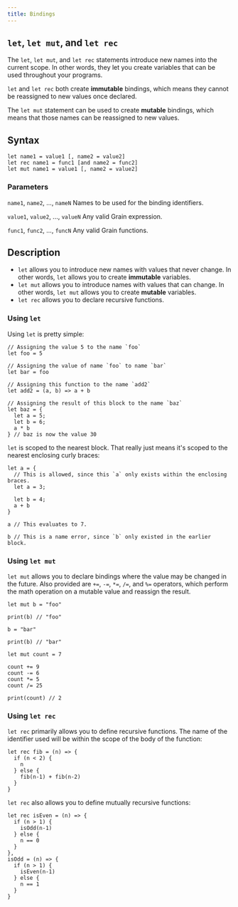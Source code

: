 ```yaml
---
title: Bindings
---
```


## `let`, `let mut`, and `let rec`

The `let`, `let mut`, and `let rec` statements introduce new names into the current scope.
In other words, they let you create variables that can be used throughout your programs.

`let` and `let rec` both create **immutable** bindings, which means they cannot be reassigned to new values once declared.

The `let mut` statement can be used to create **mutable** bindings, which means that those names can be reassigned to new values.

## Syntax

```grain
let name1 = value1 [, name2 = value2]
let rec name1 = func1 [and name2 = func2]
let mut name1 = value1 [, name2 = value2]
```

### Parameters

`name1`, `name2`, ..., `nameN`
Names to be used for the binding identifiers.

`value1`, `value2`, ..., `valueN`
Any valid Grain expression.

`func1`, `func2`, ..., `funcN`
Any valid Grain functions.

## Description

* `let` allows you to introduce new names with values that never change. In other words, `let` allows you to create **immutable** variables.
* `let mut` allows you to introduce names with values that can change. In other words, `let mut` allows you to create **mutable** variables.
* `let rec` allows you to declare recursive functions.

### Using `let`

Using `let` is pretty simple:

```grain
// Assigning the value 5 to the name `foo`
let foo = 5

// Assigning the value of name `foo` to name `bar`
let bar = foo

// Assigning this function to the name `add2`
let add2 = (a, b) => a + b

// Assigning the result of this block to the name `baz`
let baz = {
  let a = 5;
  let b = 6;
  a * b
} // baz is now the value 30
```


`let` is scoped to the nearest block. That really just means it's scoped to the nearest enclosing curly braces:

```grain
let a = {
  // This is allowed, since this `a` only exists within the enclosing braces.
  let a = 3;

  let b = 4;
  a + b
}

a // This evaluates to 7.

b // This is a name error, since `b` only existed in the earlier block.
```

### Using `let mut`

`let mut` allows you to declare bindings where the value may be changed in the future. Also provided are `+=`, `-=`, `*=`, `/=`, and `%=` operators, which perform the math operation on a mutable value and reassign the result.

```grain
let mut b = "foo"

print(b) // "foo"

b = "bar"

print(b) // "bar"

let mut count = 7

count += 9
count -= 6
count *= 5
count /= 25

print(count) // 2
```

### Using `let rec`

`let rec` primarily allows you to define recursive functions.
The name of the identifier used will be within the scope of the body of the function:

```grain
let rec fib = (n) => {
  if (n < 2) {
    n
  } else {
    fib(n-1) + fib(n-2)
  }
}
```

`let rec` also allows you to define mutually recursive functions:

```grain
let rec isEven = (n) => {
  if (n > 1) {
    isOdd(n-1)
  } else {
    n == 0
  }
},
isOdd = (n) => {
  if (n > 1) {
    isEven(n-1)
  } else {
    n == 1
  }
}
```
